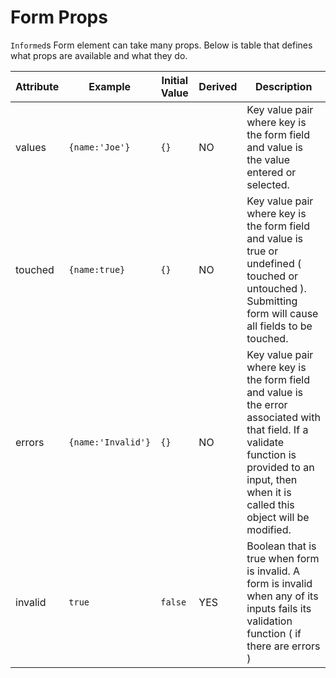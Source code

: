 # Form Props

`Informed`s Form element can take many props. Below is table that defines what
props are available and what they do.

| Attribute  | Example          | Initial Value | Derived | Description |
|------------|------------------|---------------|---------|-------------|
| values     | `{name:'Joe'}`   | `{}`          | NO      | Key value pair where key is the form field and value is the value entered or selected.|
| touched    | `{name:true}`    | `{}`          | NO      | Key value pair where key is the form field and value is true or undefined ( touched or untouched ). Submitting form will cause all fields to be touched.|
| errors     |`{name:'Invalid'}`| `{}`          | NO      | Key value pair where key is the form field and value is the error associated with that field. If a validate function is provided to an input, then when it is called this object will be modified.|
| invalid  | `true`             | `false`       | YES     | Boolean that is true when form is invalid. A form is invalid when any of its inputs fails its validation function ( if there are errors )|
